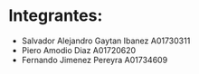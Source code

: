 # Integrantes:

- Salvador Alejandro Gaytan Ibanez  A01730311
- Piero Amodio Diaz A01720620
- Fernando Jimenez Pereyra A01734609
